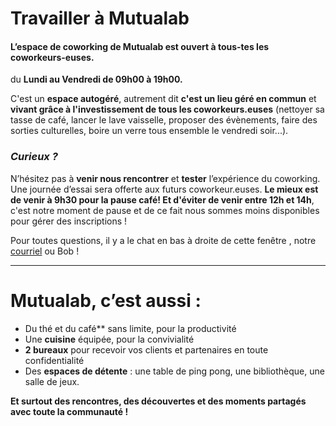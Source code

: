 # Travailler à Mutualab 
#### L’espace de coworking de Mutualab est ouvert à tous-tes les coworkeurs-euses.
du **Lundi au Vendredi de 09h00 à 19h00.**

C'est un **espace autogéré**, autrement dit **c'est un lieu géré en commun** et **vivant grâce à l'investissement de tous les coworkeurs.euses** (nettoyer sa tasse de café, lancer le lave vaisselle, proposer des évènements, faire des sorties culturelles, boire un verre tous ensemble le vendredi soir...). 

### _Curieux ?_

N’hésitez pas à **venir nous rencontrer** et **tester** l’expérience du coworking. Une journée d’essai sera offerte aux futurs coworkeur.euses. **Le mieux est de venir à 9h30 pour la pause café! Et d'éviter de venir entre 12h et 14h**, c'est notre moment de pause et de ce fait nous sommes moins disponibles pour gérer des inscriptions !

Pour toutes questions, il y a le chat en bas à droite de cette fenêtre , notre [courriel](mailto:mutualab@coworkinglille.com) ou Bob !

 ---
# Mutualab, c’est aussi :
*   Du thé et du café** sans limite, pour la productivité
*   Une **cuisine** équipée, pour la convivialité
*   **2 bureaux** pour recevoir vos clients et partenaires en toute confidentialité
*   Des **espaces de détente** : une table de ping pong, une bibliothèque, une salle de jeux.

**Et surtout des rencontres, des découvertes et des moments partagés avec toute la communauté !**
